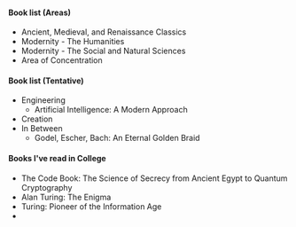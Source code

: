 #### Book list (Areas)

- Ancient, Medieval, and Renaissance Classics
- Modernity - The Humanities
- Modernity - The Social and Natural Sciences
- Area of Concentration

#### Book list (Tentative)

- Engineering
	- Artificial Intelligence: A Modern Approach
- Creation
- In Between
	- Godel, Escher, Bach: An Eternal Golden Braid

#### Books I've read in College

- The Code Book: The Science of Secrecy from Ancient Egypt to Quantum Cryptography
- Alan Turing: The Enigma
- Turing: Pioneer of the Information Age
- 